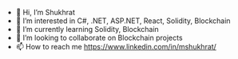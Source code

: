 - 👋 Hi, I’m Shukhrat
- 👀 I’m interested in C#, .NET, ASP.NET, React, Solidity, Blockchain
- 🌱 I’m currently learning Solidity, Blockchain
- 💞️ I’m looking to collaborate on Blockchain projects
- 📫 How to reach me https://www.linkedin.com/in/mshukhrat/

